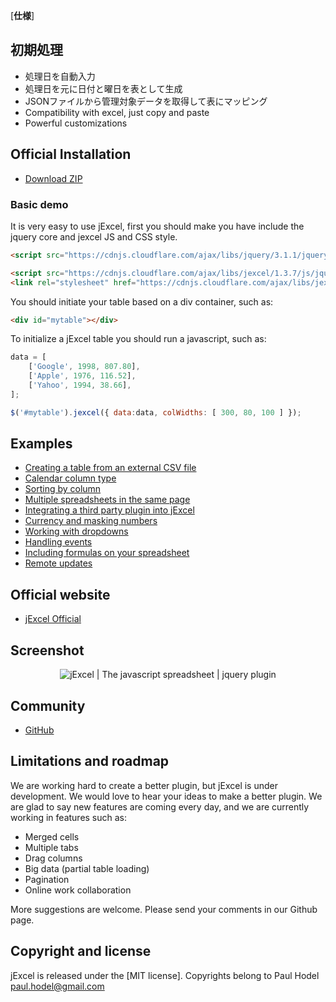 
[**仕様**]

## 初期処理

- 処理日を自動入力
- 処理日を元に日付と曜日を表として生成
- JSONファイルから管理対象データを取得して表にマッピング
- Compatibility with excel, just copy and paste
- Powerful customizations

## Official Installation

- [Download ZIP](https://github.com/paulhodel/jexcel/archive/master.zip)

### Basic demo

It is very easy to use jExcel, first you should make you have include the jquery core and jexcel JS and CSS style.

```html
<script src="https://cdnjs.cloudflare.com/ajax/libs/jquery/3.1.1/jquery.min.js"></script>

<script src="https://cdnjs.cloudflare.com/ajax/libs/jexcel/1.3.7/js/jquery.jexcel.js"></script>
<link rel="stylesheet" href="https://cdnjs.cloudflare.com/ajax/libs/jexcel/1.3.7/css/jquery.jexcel.css" type="text/css" />
```

You should initiate your table based on a div container, such as:
```html
<div id="mytable"></div>
```

To initialize a jExcel table you should run a javascript, such as:
```javascript
data = [
    ['Google', 1998, 807.80],
    ['Apple', 1976, 116.52],
    ['Yahoo', 1994, 38.66],
];

$('#mytable').jexcel({ data:data, colWidths: [ 300, 80, 100 ] });
```

## Examples

- [Creating a table from an external CSV file](https://bossanova.uk/jexcel/examples/creating-a-table-from-an-external-csv-file)
- [Calendar column type](https://bossanova.uk/jexcel/examples/using-a-calendar-column-type)
- [Sorting by column](https://bossanova.uk/jexcel/examples/reorder)
- [Multiple spreadsheets in the same page](https://bossanova.uk/jexcel/examples/multiple-spreadsheets-in-the-same-page)
- [Integrating a third party plugin into jExcel](https://bossanova.uk/jexcel/examples/integrating-a-third-party-plugin-into-your-spreadsheet)
- [Currency and masking numbers](https://bossanova.uk/jexcel/examples/currency-and-masking-numbers)
- [Working with dropdowns](https://bossanova.uk/jexcel/examples/working-with-dropdowns)
- [Handling events](https://bossanova.uk/jexcel/examples/tracking-changes-on-the-spreadsheet)
- [Including formulas on your spreadsheet](http://www.bossanova.uk/jexcel/examples/including-formulas-on-your-spreadsheet)
- [Remote updates](http://www.bossanova.uk/jexcel/examples/remote-updates)

## Official website
- [jExcel Official](https://bossanova.uk/jexcel)

## Screenshot
<p align="center">
<img src="https://bossanova.uk/templates/default/img/jexcel.gif" align="center" alt="jExcel | The javascript spreadsheet | jquery plugin"/>
</p>

## Community
- [GitHub](https://github.com/paulhodel/jexcel/issues)

## Limitations and roadmap
We are working hard to create a better plugin, but jExcel is under development. We would love to hear your ideas to make a better plugin. We are glad to say new features are coming every day, and we are currently working in features such as:

- Merged cells
- Multiple tabs
- Drag columns
- Big data (partial table loading)
- Pagination
- Online work collaboration

More suggestions are welcome. Please send your comments in our Github page.

## Copyright and license
jExcel is released under the [MIT license]. Copyrights belong to Paul Hodel <paul.hodel@gmail.com>
